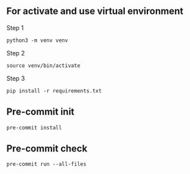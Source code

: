 ## For activate and use virtual environment
Step 1
```
python3 -m venv venv
```

Step 2
```
source venv/bin/activate
```

Step 3
```
pip install -r requirements.txt
```

## Pre-commit init
```
pre-commit install
```

## Pre-commit check
```
pre-commit run --all-files
```